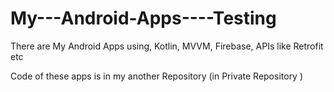 # My---Android-Apps----Testing


There are My Android Apps using, Kotlin, MVVM, Firebase, APIs like Retrofit etc


Code of these apps is in my another Repository (in Private Repository )
 
